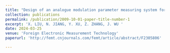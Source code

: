 ```yaml
---
title: "Design of an analogue modulation parameter measuring system for radio signals"
collection: publications
permalink: /publication/2009-10-01-paper-title-number-1
excerpt: 'X. LIU, N. JIANG, Y. XU, Z. ZHANG, J. WU '
date: 2024-03-25
venue: 'Foreign Electronic Measurement Technology'
paperurl: 'http://femt.cnjournals.com/femt/article/abstract/F2305806'

---
```

<!--This paper is about the number 1.-->

<!--[Download paper here](http://academicpages.github.io/files/paper1.pdf)-->
